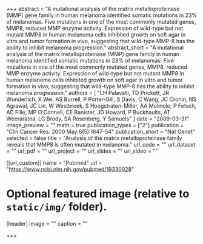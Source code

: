 +++
abstract = "A mutational analysis of the matrix metalloproteinase (MMP) gene family in human melanoma identified somatic mutations in 23% of melanomas. Five mutations in one of the most commonly mutated genes, MMP8, reduced MMP enzyme activity. Expression of wild-type but not mutant MMP8 in human melanoma cells inhibited growth on soft agar in vitro and tumor formation in vivo, suggesting that wild-type MMP-8 has the ability to inhibit melanoma progression."
abstract_short = "A mutational analysis of the matrix metalloproteinase (MMP) gene family in human melanoma identified somatic mutations in 23% of melanomas. Five mutations in one of the most commonly mutated genes, MMP8, reduced MMP enzyme activity. Expression of wild-type but not mutant MMP8 in human melanoma cells inhibited growth on soft agar in vitro and tumor formation in vivo, suggesting that wild-type MMP-8 has the ability to inhibit melanoma progression."
authors = [ "LH Palavalli, TD Prickett, JR Wunderlich, X Wei, AS Burrell, P Porter-Gill, S Davis, C Wang, JC Cronin, NS Agrawal, JC Lin, W Westbroek, S Hoogstraten-Miller, AA Molinolo, P Fetsch, AC Filie, MP O'Connell, CE Banister, JD Howard, P Buckhaults, AT Weeraratna, LC Brody, SA Rosenberg, Y Samuels"  ] 
date = "2009-03-31"
image_preview = ""
math = true
publication_types = ["2"] 
publication = "Clin Cancer Res. 2000 May;6(5):1647-54"
publication_short = "Nat Genet"
selected = false
title = "Analysis of the matrix metalloproteinase family reveals that MMP8 is often mutated in melanoma."
url_code = ""
url_dataset = ""
url_pdf = ""
url_project = ""
url_slides = ""
url_video = ""

[[url_custom]]
name = "Pubmed"
url = "https://www.ncbi.nlm.nih.gov/pubmed/19330028"

# Optional featured image (relative to `static/img/` folder).
[header]
image = ""
caption = ""

+++

